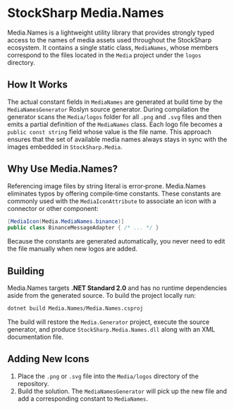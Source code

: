 # StockSharp Media.Names

Media.Names is a lightweight utility library that provides strongly typed access to the names of media assets used throughout the StockSharp ecosystem. It contains a single static class, `MediaNames`, whose members correspond to the files located in the `Media` project under the `logos` directory.

## How It Works

The actual constant fields in `MediaNames` are generated at build time by the `MediaNamesGenerator` Roslyn source generator. During compilation the generator scans the `Media/logos` folder for all `.png` and `.svg` files and then emits a partial definition of the `MediaNames` class. Each logo file becomes a `public const string` field whose value is the file name. This approach ensures that the set of available media names always stays in sync with the images embedded in `StockSharp.Media`.

## Why Use Media.Names?

Referencing image files by string literal is error‑prone. Media.Names eliminates typos by offering compile‑time constants. These constants are commonly used with the `MediaIconAttribute` to associate an icon with a connector or other component:

```csharp
[MediaIcon(Media.MediaNames.binance)]
public class BinanceMessageAdapter { /* ... */ }
```

Because the constants are generated automatically, you never need to edit the file manually when new logos are added.

## Building

Media.Names targets **.NET Standard 2.0** and has no runtime dependencies aside from the generated source. To build the project locally run:

```bash
dotnet build Media.Names/Media.Names.csproj
```

The build will restore the `Media.Generator` project, execute the source generator, and produce `StockSharp.Media.Names.dll` along with an XML documentation file.

## Adding New Icons

1. Place the `.png` or `.svg` file into the `Media/logos` directory of the repository.
2. Build the solution. The `MediaNamesGenerator` will pick up the new file and add a corresponding constant to `MediaNames`.


